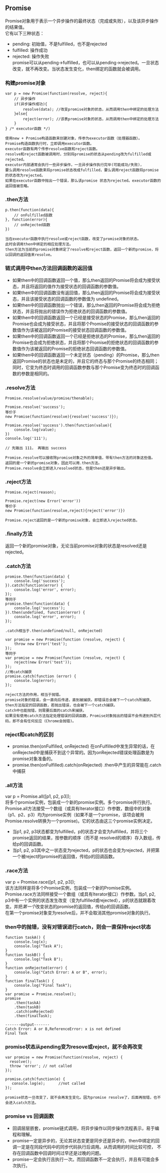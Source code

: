 ## Promise
Promise对象用于表示一个异步操作的最终状态（完成或失败），以及该异步操作的结果值。   
它有以下三种状态：
* pending: 初始值，不是fulfilled，也不是rejected
* fulfilled: 操作成功
* rejected: 操作失败   
promise可以从pending->fulfilled，也可以从pending->rejected。一旦状态改变，就不再改变。当状态发生变化，then绑定的函数就会被调用。
### 构建promise对象
```
var p = new Promise(function(resolve, reject){
    // 异步操作
    if(异步操作成功){
        resolve(data); //改变promise对象的状态，从而调用then中绑定的处理方法
    }else{
        reject(error); //该表promise对象的状态，从而调用then中绑定的处理方法
    }
} /* executor函数 */)

使用new + Promise构造函数来创建对象，传参为executor函数（处理器函数）。
Promise构造函数执行时，立即调用executor函数。
executor函数有两个传参resolve函数和reject函数。
resolve和reject函数被调用时，分别将promise的状态从pending改为fulfilled或rejected。
executor内部通常会执行一些异步操作，一旦异步操作执行完毕(可能成功/失败)，
要么调用resolve函数来将promise状态改成fulfilled，要么调用reject函数将promise的状态改为rejected。
如果在executor函数中抛出一个错误，那么该promise 状态为rejected。executor函数的返回值被忽略。
```
### .then方法
```
p.then(function(data){
    // onFulfilled函数
}, function(error){
    // onRejected函数
})

当在executor函数中执行resolve或reject函数，改变了promise对象的状态。
此时会调用then中绑定的相应处理方法。
then方法为当前的promise对象绑定了resolve和reject函数，返回一个新的promise，将以回调的返回值来resolve。
```
### 链式调用中then方法回调函数的返回值
* 如果then中的回调函数返回一个值，那么then返回的Promise将会成为接受状态，并且将返回的值作为接受状态的回调函数的参数值。
* 如果then中的回调函数没有返回值，那么then返回的Promise将会成为接受状态，并且该接受状态的回调函数的参数值为 undefined。
* 如果then中的回调函数抛出一个错误，那么then返回的Promise将会成为拒绝状态，并且将抛出的错误作为拒绝状态的回调函数的参数值。
* 如果then中的回调函数返回一个已经是接受状态的Promise，那么then返回的Promise也会成为接受状态，并且将那个Promise的接受状态的回调函数的参数值作为该被返回的Promise的接受状态回调函数的参数值。
* 如果then中的回调函数返回一个已经是拒绝状态的Promise，那么then返回的Promise也会成为拒绝状态，并且将那个Promise的拒绝状态的回调函数的参数值作为该被返回的Promise的拒绝状态回调函数的参数值。
* 如果then中的回调函数返回一个未定状态（pending）的Promise，那么then返回Promise的状态也是未定的，并且它的终态与那个Promise的终态相同；同时，它变为终态时调用的回调函数参数与那个Promise变为终态时的回调函数的参数是相同的。

### .resolve方法
```
Promise.resolve(value/promise/thenable);

Promise.resolve('success');
等价于
new Promise(function(resolve){resolve('success')});

Promise.resolve('success').then(function(value){
    console.log(value);
})
console.log('111');

// 先输出 111， 再输出 success

Promise.resolve可以接收除promise对象之外的简单值，带有then方法的对象这些值。
返回的是一个新的promise对象，因此可以用.then方法。 
Promise.resolve会立即进入resolved状态，但是then还是异步输出。

```
### .reject方法
```
Promise.reject(reason);

Promise.reject(new Error('error'))
等价于
new Promise(function(resolve,reject){reject('error')})

Promise.reject返回的是一个新的promise对象，会立即进入rejected状态。
```
### .finally方法
返回一个新的promise对象，无论当前promise对象的状态是resolved还是rejected。
### .catch方法
```
promise.then(function(data) {
    console.log('success');
}).catch(function(error) {
    console.log('error', error);
});
等同于
promise.then(function(data) {
    console.log('success');
}).then(undefined, function(error) {
    console.log('error', error);
});

.catch相当于.then(undefined/null, onRejected)

var promise = new Promise(function (resolve, reject) {
    throw new Error('test');
});
等同于
var promise = new Promise(function (resolve, reject) {
    reject(new Error('test'));
});
//用catch捕获
promise.catch(function (error) {
    console.log(error);
});

reject方法的作用，相当于抛错。
promise对象的错误，会一直向后传递，直到被捕获。即错误总会被下一个catch所捕获。
then方法指定的回调函数，若抛出错误，也会被下一个catch捕获。
catch中也能抛错，则需要后面的catch来捕获。
如果没有使用catch方法指定处理错误的回调函数，Promise对象抛出的错误不会传递到外层代码，即不会有任何反应（Chrome会抛错)。

```
### reject和catch的区别
* promise.then(onFulfilled, onRejected)
    在onFulfilled中发生异常的话，在onRejected中是捕获不到这个异常的。因为onRejected错误处理函数是为promise对象准备的。
* promise.then(onFulfilled).catch(onRejected)
    .then中产生的异常能在.catch中捕获

### .all方法
var p = Promise.all([p1, p2, p3]);   
将多个promise实例，包装成一个新的promise实例。多个promise并行执行。   
Promise.all方法接受一个数组（或具有Iterator接口）作参数，数组中的对象（p1、p2、p3）均为promise实例（如果不是一个promise，该项会被用Promise.resolve转换为一个promise)。它的状态由这三个promise实例决定。
* 当p1, p2, p3状态都变为fulfilled，p的状态才会变为fulfilled，并将三个promise返回的结果，按参数的顺序（而不是 resolved的顺序）存入数组，传给p的回调函数。
* 当p1, p2, p3其中之一状态变为rejected，p的状态也会变为rejected，并把第一个被reject的promise的返回值，传给p的回调函数。

### .race方法
var p = Promise.race([p1, p2, p3]);      
该方法同样是将多个Promise实例，包装成一个新的Promise实例。      
Promise.race方法同样接受一个数组（或具有Iterator接口）作参数。当p1, p2, p3中有一个实例的状态发生改变（变为fulfilled或rejected），p的状态就跟着改变。并把*第一个*改变状态的promise的返回值，传给p的回调函数。   
在第一个promise对象变为resolve后，并不会取消其他promise对象的执行。  

### then中的抛错，没有对错误进行catch，则会一直保持reject状态
```
function taskA() {
    console.log(x);
    console.log("Task A");
}
function taskB() {
    console.log("Task B");
}
function onRejected(error) {
    console.log("Catch Error: A or B", error);
}
function finalTask() {
    console.log("Final Task");
}
var promise = Promise.resolve();
promise
    .then(taskA)
    .then(taskB)
    .catch(onRejected)
    .then(finalTask);
    
-------output-------
Catch Error: A or B,ReferenceError: x is not defined
Final Task
```
### promise状态从pending变为resove或reject，就不会再改变
```
var promise = new Promise(function(resolve, reject) {
  resolve();
  throw 'error'; // not called
});

promise.catch(function(e) {
   console.log(e);      //not called
});

promise状态一旦改变了，就不会再发生变化。因为promise resolve了，后面再抛错，也不会进入catch方法。
```

### promise vs 回调函数
* 回调层层嵌套，promise链式调用，将异步操作以同步操作流程表示，易于编程和理解。
* promise一定是异步的，无论其状态变更是同步还是异步的，then中绑定的回调一定是在同段代码中的同步代码执行后调用。从而调用的时间比较可控，
  不存在回调函数中回调时间过早还是过晚的问题。
* promise一定会执行且执行一次。而回调函数不一定会执行，并且有可能会多次执行。
